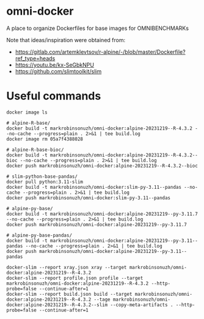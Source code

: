 # omni-docker

A place to organize Dockerfiles for base images for OMNIBENCHMARKs

Note that ideas/inspiration were obtained from:
- https://gitlab.com/artemklevtsov/r-alpine/-/blob/master/Dockerfile?ref_type=heads
- https://youtu.be/kx-SeGbkNPU
- https://github.com/slimtoolkit/slim

# Useful commands

```
docker image ls

# alpine-R-base/
docker build -t markrobinsonuzh/omni-docker:alpine-20231219--R-4.3.2 --no-cache --progress=plain . 2>&1 | tee build.log
docker image rm 05a7f4388028

# alpine-R-base-bioc/
docker build -t markrobinsonuzh/omni-docker:alpine-20231219--R-4.3.2--bioc --no-cache --progress=plain . 2>&1 | tee build.log
docker push markrobinsonuzh/omni-docker:alpine-20231219--R-4.3.2--bioc

# slim-python-base-pandas/
docker pull python:3.11-slim
docker build -t markrobinsonuzh/omni-docker:slim-py-3.11--pandas --no-cache --progress=plain . 2>&1 | tee build.log
docker push markrobinsonuzh/omni-docker:slim-py-3.11--pandas

# alpine-py-base/
docker build -t markrobinsonuzh/omni-docker:alpine-20231219--py-3.11.7 --no-cache --progress=plain . 2>&1 | tee build.log
docker push markrobinsonuzh/omni-docker:alpine-20231219--py-3.11.7

# alpine-py-base-pandas/
docker build -t markrobinsonuzh/omni-docker:alpine-20231219--py-3.11--pandas --no-cache --progress=plain . 2>&1 | tee build.log
docker push markrobinsonuzh/omni-docker:alpine-20231219--py-3.11--pandas

docker-slim --report xray.json xray --target markrobinsonuzh/omni-docker:alpine-20231219--R-4.3.2
docker-slim --report profile.json profile --target markrobinsonuzh/omni-docker:alpine-20231219--R-4.3.2 --http-probe=false --continue-after=1
docker-slim --report build.json build --target markrobinsonuzh/omni-docker:alpine-20231219--R-4.3.2 --tage markrobinsonuzh/omni-docker:alpine-20231219--R-4.3.2--slim --copy-meta-artifacts . --http-probe=false --continue-after=1
```
